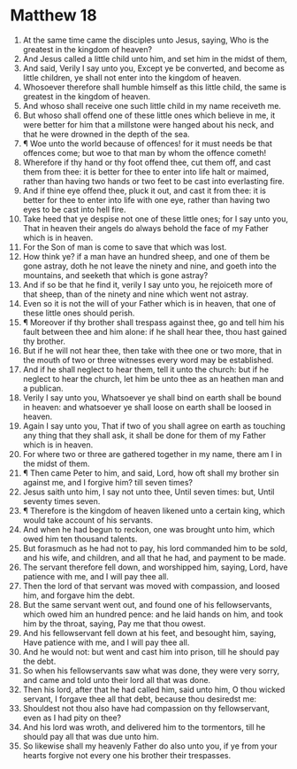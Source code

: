 ﻿# Matthew 18
1. At the same time came the disciples unto Jesus, saying, Who is the greatest in the kingdom of heaven? 
2. And Jesus called a little child unto him, and set him in the midst of them, 
3. And said, Verily I say unto you, Except ye be converted, and become as little children, ye shall not enter into the kingdom of heaven. 
4. Whosoever therefore shall humble himself as this little child, the same is greatest in the kingdom of heaven. 
5. And whoso shall receive one such little child in my name receiveth me. 
6. But whoso shall offend one of these little ones which believe in me, it were better for him that a millstone were hanged about his neck, and that he were drowned in the depth of the sea. 
7. ¶ Woe unto the world because of offences! for it must needs be that offences come; but woe to that man by whom the offence cometh! 
8. Wherefore if thy hand or thy foot offend thee, cut them off, and cast them from thee: it is better for thee to enter into life halt or maimed, rather than having two hands or two feet to be cast into everlasting fire. 
9. And if thine eye offend thee, pluck it out, and cast it from thee: it is better for thee to enter into life with one eye, rather than having two eyes to be cast into hell fire. 
10. Take heed that ye despise not one of these little ones; for I say unto you, That in heaven their angels do always behold the face of my Father which is in heaven. 
11. For the Son of man is come to save that which was lost. 
12. How think ye? if a man have an hundred sheep, and one of them be gone astray, doth he not leave the ninety and nine, and goeth into the mountains, and seeketh that which is gone astray? 
13. And if so be that he find it, verily I say unto you, he rejoiceth more of that sheep, than of the ninety and nine which went not astray. 
14. Even so it is not the will of your Father which is in heaven, that one of these little ones should perish. 
15. ¶ Moreover if thy brother shall trespass against thee, go and tell him his fault between thee and him alone: if he shall hear thee, thou hast gained thy brother. 
16. But if he will not hear thee, then take with thee one or two more, that in the mouth of two or three witnesses every word may be established. 
17. And if he shall neglect to hear them, tell it unto the church: but if he neglect to hear the church, let him be unto thee as an heathen man and a publican. 
18. Verily I say unto you, Whatsoever ye shall bind on earth shall be bound in heaven: and whatsoever ye shall loose on earth shall be loosed in heaven. 
19. Again I say unto you, That if two of you shall agree on earth as touching any thing that they shall ask, it shall be done for them of my Father which is in heaven. 
20. For where two or three are gathered together in my name, there am I in the midst of them. 
21. ¶ Then came Peter to him, and said, Lord, how oft shall my brother sin against me, and I forgive him? till seven times? 
22. Jesus saith unto him, I say not unto thee, Until seven times: but, Until seventy times seven. 
23. ¶ Therefore is the kingdom of heaven likened unto a certain king, which would take account of his servants. 
24. And when he had begun to reckon, one was brought unto him, which owed him ten thousand talents. 
25. But forasmuch as he had not to pay, his lord commanded him to be sold, and his wife, and children, and all that he had, and payment to be made. 
26. The servant therefore fell down, and worshipped him, saying, Lord, have patience with me, and I will pay thee all. 
27. Then the lord of that servant was moved with compassion, and loosed him, and forgave him the debt. 
28. But the same servant went out, and found one of his fellowservants, which owed him an hundred pence: and he laid hands on him, and took him by the throat, saying, Pay me that thou owest. 
29. And his fellowservant fell down at his feet, and besought him, saying, Have patience with me, and I will pay thee all. 
30. And he would not: but went and cast him into prison, till he should pay the debt. 
31. So when his fellowservants saw what was done, they were very sorry, and came and told unto their lord all that was done. 
32. Then his lord, after that he had called him, said unto him, O thou wicked servant, I forgave thee all that debt, because thou desiredst me: 
33. Shouldest not thou also have had compassion on thy fellowservant, even as I had pity on thee? 
34. And his lord was wroth, and delivered him to the tormentors, till he should pay all that was due unto him. 
35. So likewise shall my heavenly Father do also unto you, if ye from your hearts forgive not every one his brother their trespasses. 
